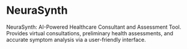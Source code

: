 # NeuraSynth
NeuraSynth: AI-Powered Healthcare Consultant and Assessment Tool. Provides virtual consultations, preliminary health assessments, and accurate symptom analysis via a user-friendly interface.
